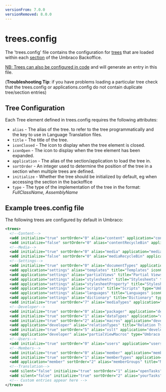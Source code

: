 ```yaml
---
versionFrom: 7.0.0
versionRemoved: 8.0.0
---
```


# trees.config

The 'trees.config' file contains the configuration for [trees](../../../Extending/Section-Trees/Trees/index.md) that are loaded within each [section](../../../Extending/Section-Trees/Sections/index.md) of the Umbraco Backoffice.

[NB: Trees can also be configured in code](../../../Extending/Section-Trees/Trees/index-v7.md#creating-trees) and will generate an entry in this file.

(**Troubleshooting Tip**: if you have problems loading a particular tree check that the trees.config or applications.config do not contain duplicate tree/section entries)

## Tree Configuration

Each Tree element defined in trees.config requires the following attributes:

* `alias` - The alias of the tree. to refer to the tree programmatically and the key to use in Language Translation files.
* `title` - The title of the tree.
* `iconClosed` - The icon to display when the tree element is closed.
* `iconOpen` - The icon to display when the tree element has been expanded.
* `application` - The alias of the section/application to load the tree in.
* `sortOrder` - An integer used to determine the position of the tree in a section when multiple trees are defined.
* `initialize` - Whether the tree should be initialized by default, eg when accessing the section in the backoffice
* `type` - The type of the implementation of the tree in the format: *FullClassName, AssemblyName*

## Example trees.config file

The following trees are configured by default in Umbraco:

```xml
<trees>
  <!--Content-->
  <add initialize="true" sortOrder="0" alias="content" application="content" title="Content" iconClosed="icon-folder" iconOpen="icon-folder" type="Umbraco.Web.Trees.ContentTreeController, umbraco" />
  <add initialize="false" sortOrder="0" alias="contentRecycleBin" application="content" title="Recycle Bin" iconClosed="icon-folder" iconOpen="icon-folder" type="umbraco.cms.presentation.Trees.ContentRecycleBin, umbraco" />
  <!--Media-->
  <add initialize="true" sortOrder="0" alias="media" application="media" title="Media" iconClosed="icon-folder" iconOpen="icon-folder" type="Umbraco.Web.Trees.MediaTreeController, umbraco" />
  <add initialize="false" sortOrder="0" alias="mediaRecycleBin" application="media" title="Recycle Bin" iconClosed="icon-folder" iconOpen="icon-folder" type="umbraco.cms.presentation.Trees.MediaRecycleBin, umbraco" />
  <!--Settings-->
  <add initialize="true" sortOrder="0" alias="documentTypes" application="settings" title="Document Types" iconClosed="icon-folder" iconOpen="icon-folder-open" type="Umbraco.Web.Trees.ContentTypeTreeController, umbraco" />
  <add application="settings" alias="templates" title="Templates" iconClosed="icon-folder" iconOpen="icon-folder-open" type="Umbraco.Web.Trees.TemplatesTreeController, umbraco" initialize="true" sortOrder="1" />
  <add application="settings" alias="partialViews" title="Partial Views" silent="false" initialize="true" iconClosed="icon-folder" iconOpen="icon-folder" type="Umbraco.Web.Trees.PartialViewsTreeController, umbraco" sortOrder="2" />
  <add application="settings" alias="stylesheets" title="Stylesheets" type="umbraco.loadStylesheets, umbraco" iconClosed="icon-folder" iconOpen="icon-folder" sortOrder="3" />
  <add application="settings" alias="stylesheetProperty" title="Stylesheet Property" type="umbraco.loadStylesheetProperty, umbraco" iconClosed="" iconOpen="" initialize="false" sortOrder="0" />
  <add application="settings" alias="scripts" title="Scripts" type="Umbraco.Web.Trees.ScriptTreeController, umbraco" iconClosed="icon-folder" iconOpen="icon-folder" sortOrder="4" />
  <add application="settings" alias="languages" title="Languages" iconClosed="icon-folder" iconOpen="icon-folder-open" type="Umbraco.Web.Trees.LanguageTreeController, umbraco" sortOrder="5" />
  <add application="settings" alias="dictionary" title="Dictionary" type="umbraco.loadDictionary, umbraco" iconClosed="icon-folder" iconOpen="icon-folder" sortOrder="6" />
  <add initialize="true" sortOrder="7" alias="mediaTypes" application="settings" title="Media Types" iconClosed="icon-folder" iconOpen="icon-folder-open" type="Umbraco.Web.Trees.MediaTypeTreeController, umbraco" />
  <!--Developer-->
  <add initialize="true" sortOrder="0" alias="packager" application="developer" iconClosed="icon-folder" iconOpen="icon-folder-open" type="Umbraco.Web.Trees.PackagesTreeController, umbraco" />
  <add initialize="true" sortOrder="1" alias="dataTypes" application="developer" title="Data Types" iconClosed="icon-folder" iconOpen="icon-folder" type="Umbraco.Web.Trees.DataTypeTreeController, umbraco" />
  <add initialize="true" sortOrder="2" alias="macros" application="developer" iconClosed="icon-folder" iconOpen="icon-folder-open" type="Umbraco.Web.Trees.MacroTreeController, umbraco" />
  <add application="developer" alias="relationTypes" title="Relation Types" type="umbraco.loadRelationTypes, umbraco" iconClosed="icon-folder" iconOpen="icon-folder" sortOrder="4" />
  <add initialize="true" sortOrder="5" alias="xslt" application="developer" iconClosed="icon-folder" iconOpen="icon-folder-open" type="Umbraco.Web.Trees.XsltTreeController, umbraco" />
  <add application="developer" alias="partialViewMacros" type="Umbraco.Web.Trees.PartialViewMacrosTreeController, umbraco" silent="false" initialize="true" sortOrder="6" title="Partial View Macro Files" iconClosed="icon-folder" iconOpen="icon-folder" />
  <!--Users-->
  <add initialize="true" sortOrder="0" alias="users" application="users" iconClosed="icon-folder" iconOpen="icon-folder-open" type="Umbraco.Web.Trees.UserTreeController, umbraco" />
  <!--Members-->
  <add initialize="true" sortOrder="0" alias="member" application="member" title="Members" iconClosed="icon-folder" iconOpen="icon-folder-open" type="Umbraco.Web.Trees.MemberTreeController, umbraco" />
  <add initialize="true" sortOrder="1" alias="memberTypes" application="member" title="Member Types" iconClosed="icon-folder" iconOpen="icon-folder-open" type="Umbraco.Web.Trees.MemberTypeTreeController, umbraco" />
  <add application="member" sortOrder="2" alias="memberGroups" title="Member Groups" type="umbraco.loadMemberGroups, umbraco" iconClosed="icon-folder" iconOpen="icon-folder" />
  <!--Translation-->
  <add silent="false" initialize="true" sortOrder="1" alias="openTasks" application="translation" title="Tasks assigned to you" iconClosed="icon-folder" iconOpen="icon-folder" type="umbraco.loadOpenTasks, umbraco" />
  <add silent="false" initialize="true" sortOrder="2" alias="yourTasks" application="translation" title="Tasks created by you" iconClosed="icon-folder" iconOpen="icon-folder" type="umbraco.loadYourTasks, umbraco" />
  <!-- Custom entries appear here -->
</trees>
```
